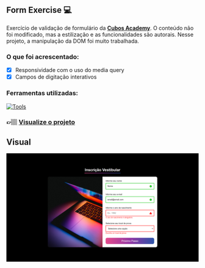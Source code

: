 ## Form Exercise 💻

Exercício de validação de formulário da <a target="_blank" href="https://cubos.academy/">**Cubos Academy**</a>. O conteúdo não foi modificado, mas a estilização e as funcionalidades são autorais. Nesse projeto, a manipulação da DOM foi muito trabalhada.

### O que foi acrescentado:

- [x] Responsividade com o uso do media query
- [x] Campos de digitação interativos

### Ferramentas utilizadas:
[![Tools](https://skillicons.dev/icons?i=html,css,js)](https://skillicons.dev)

### 👉🏼 <a target="_blank" href="https://form-exercise-bymisantana.netlify.app/">**Visualize o projeto**</a>

## Visual

![alt text](assets/form-exercise.png)
